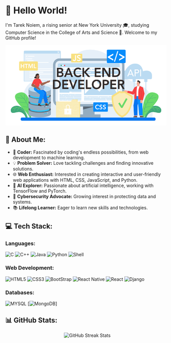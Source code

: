 # 👋 **Hello World!**

I'm Tarek Noiem, a rising senior at New York University 🎓, studying Computer Science in the College of Arts and Science 🏫. Welcome to my GitHub profile!

<img src="images/backend_text_2.jpg" width="750" height="250" alt="Banner">


## 💫 About Me:
- 🌟 **Coder:** Fascinated by coding's endless possibilities, from web development to machine learning.
- 💡 **Problem Solver:** Love tackling challenges and finding innovative solutions.
- 🌐 **Web Enthusiast:** Interested in creating interactive and user-friendly web applications with HTML, CSS, JavaScript, and Python.
- 🤖 **AI Explorer:** Passionate about artificial intelligence, working with TensorFlow and PyTorch.
- 🔐 **Cybersecurity Advocate:** Growing interest in protecting data and systems.
- 📚 **Lifelong Learner:** Eager to learn new skills and technologies.

## 💻 Tech Stack:

### **Languages:**
![C](https://img.shields.io/badge/c-%2300599C.svg?style=for-the-badge&logo=c&logoColor=white)
![C++](https://img.shields.io/badge/c++-%2300599C.svg?style=for-the-badge&logo=c%2B%2B&logoColor=white)
![Java](https://img.shields.io/badge/java-%23ED8B00.svg?style=for-the-badge&logo=openjdk&logoColor=white)
![Python](https://img.shields.io/badge/python-3670A0?style=for-the-badge&logo=python&logoColor=ffdd54)
![Shell](https://img.shields.io/badge/shell_script-%23121011.svg?style=for-the-badge&logo=gnu-bash&logoColor=white)

### **Web Development:**
![HTML5](https://img.shields.io/badge/html5-%23E34F26.svg?style=for-the-badge&logo=html5&logoColor=white)
![CSS3](https://img.shields.io/badge/css3-%231572B6.svg?style=for-the-badge&logo=css3&logoColor=white)
![BootStrap](https://img.shields.io/badge/Bootstrap-563D7C?style=for-the-badge&logo=bootstrap&logoColor=white)
![React Native](https://img.shields.io/badge/React_Native-20232A?style=for-the-badge&logo=react&logoColor=61DAFB)
![React](https://img.shields.io/badge/React-20232A?style=for-the-badge&logo=react&logoColor=61DAFB)
![Django](https://img.shields.io/badge/Django-092E20?style=for-the-badge&logo=django&logoColor=white)

### **Databases:**
![MYSQL](https://img.shields.io/badge/mysql-4479A1.svg?style=for-the-badge&logo=mysql&logoColor=white)
[![MongoDB](https://img.shields.io/badge/MongoDB-%234ea94b.svg?logo=mongodb&logoColor=white)]

## 📊 GitHub Stats:
<div align="center">
  <img src="https://github-readme-streak-stats.herokuapp.com/?user=TNoiem4741&theme=tokyonight&hide_border=false" alt="GitHub Streak Stats">
</div>